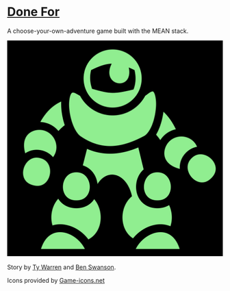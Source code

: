 # [Done For](http://donefor.bentswanson.com)
A choose-your-own-adventure game built with the MEAN stack.

![EVA](client/imgs/items/eva.svg "EVA")

Story by [Ty Warren](https://github.com/punkty) and [Ben Swanson](https://github.com/qwerji).

Icons provided by [Game-icons.net](http://game-icons.net)
